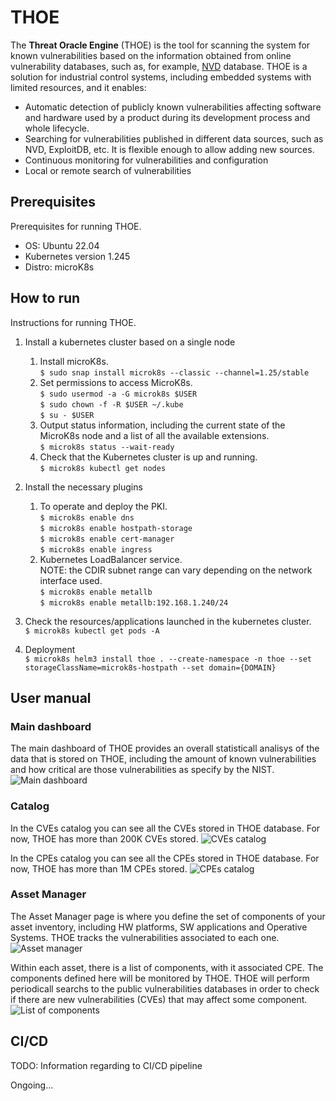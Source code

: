 # THOE

The **Threat Oracle Engine** (THOE) is the tool for scanning the system for known vulnerabilities based on the information obtained from online vulnerability databases, such as, for example, [NVD](https://nvd.nist.gov/) database. THOE is a solution for industrial control systems, including embedded systems with limited resources, and it enables:
-	Automatic detection of publicly known vulnerabilities affecting software and hardware used by a product during its development process and whole lifecycle.
-	Searching for vulnerabilities published in different data sources, such as NVD, ExploitDB, etc. It is flexible enough to allow adding new sources.
-	Continuous monitoring for vulnerabilities and configuration
-	Local or remote search of vulnerabilities


## Prerequisites
Prerequisites for running THOE.
- OS: Ubuntu 22.04
- Kubernetes version 1.245
- Distro: microK8s

## How to run
Instructions for running THOE.

1. Install a kubernetes cluster based on a single node
    1. Install microK8s. \
```$ sudo snap install microk8s --classic --channel=1.25/stable```
    2. Set permissions to access MicroK8s.\
```$ sudo usermod -a -G microk8s $USER``` \
```$ sudo chown -f -R $USER ~/.kube``` \
```$ su - $USER```
    3. Output status information, including the current state of the MicroK8s node and a list of all the available extensions. \
```$ microk8s status --wait-ready```
    4. Check that the Kubernetes cluster is up and running. \
```$ microk8s kubectl get nodes```

2. Install the necessary plugins
    1. To operate and deploy the PKI. \
```$ microk8s enable dns``` \
```$ microk8s enable hostpath-storage``` \
```$ microk8s enable cert-manager``` \
```$ microk8s enable ingress```
    2. Kubernetes LoadBalancer service. \
NOTE: the CDIR subnet range can vary depending on the network interface used. \
```$ microk8s enable metallb``` \
```$ microk8s enable metallb:192.168.1.240/24```

3. Check the resources/applications launched in the kubernetes cluster. \
```$ microk8s kubectl get pods -A```

4. Deployment \
```$ microk8s helm3 install thoe . --create-namespace -n thoe --set storageClassName=microk8s-hostpath --set domain={DOMAIN}```

## User manual

### Main dashboard
The main dashboard of THOE provides an overall statisticall analisys of the data that is stored on THOE, including the amount of known vulnerabilities and how critical are those vulnerabilities as specify by the NIST.
![Main dashboard](images/main-dashboard.png "Main dashboard")

### Catalog
In the CVEs catalog you can see all the CVEs stored in THOE database. For now, THOE has more than 200K CVEs stored.
![CVEs catalog](images/cves-catalog.png "CVEs catalog")

In the CPEs catalog you can see all the CPEs stored in THOE database. For now, THOE has more than 1M CPEs stored.
![CPEs catalog](images/cpes-catalog.png "CPEs catalog")


### Asset Manager
The Asset Manager page is where you define the set of components of your asset inventory, including HW platforms, SW applications and Operative Systems. THOE tracks the vulnerabilities associated to each one. 
![Asset manager](images/asset-definition.png "Asset manager")

Within each asset, there is a list of components, with it associated CPE. The components defined here will be monitored by THOE. THOE will perform periodicall searchs to the public vulnerabilities databases in order to check if there are new vulnerabilities (CVEs) that may affect some component. 
![List of components](images/list-of-components.png "List of components")

## CI/CD
TODO: Information regarding to CI/CD pipeline

Ongoing...